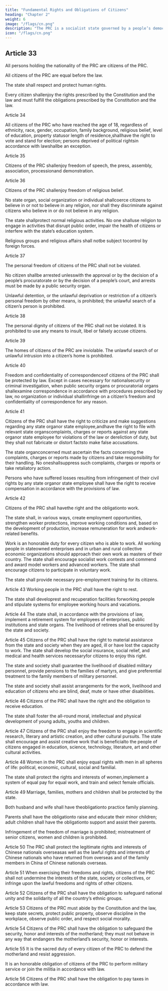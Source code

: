 ```yaml
---
title: "Fundamental Rights and Obligations of Citizens"
heading: "Chapter 2"
weight: 6
image: "/flags/cn.png"
description: "The PRC is a socialist state governed by a people’s democratic dictatorship that is led by the working class and based on an alliance of workers and peasants"
icon: "/flags/cn.png"
---
```



## Article 33

All persons holding the nationality of the PRC are citizens of the PRC.

All citizens of the PRC are equal before the law.

The state shall respect and protect human rights.

Every citizen shallenjoy the rights prescribed by the Constitution and the law and must fulfill the obligations prescribed by the Constitution and the law.

Article 34

All citizens of the PRC who have reached the age of 18, regardless of ethnicity, race, gender, occupation, family background, religious belief, level of education, property statusor length of residence,shallhave the right to vote and stand for election; persons deprived of political rightsin accordance with lawshallbe an exception.

Article 35

Citizens of the PRC shallenjoy freedom of speech, the press, assembly, association, processionand demonstration.

Article 36

Citizens of the PRC shallenjoy freedom of religious belief.

No state organ, social organization or individual shallcoerce citizens to believe in or not to believe in any religion, nor shall they discriminate against citizens who believe in or do not believe in any religion.

The state shallprotect normal religious activities. No one shalluse religion to engage in activities that disrupt public order, impair the health of citizens or interfere with the state’s education system.

Religious groups and religious affairs shall notbe subject tocontrol by foreign forces.

Article 37

The personal freedom of citizens of the PRC shall not be violated.

No citizen shallbe arrested unlesswith the approval or by the decision of a people’s procuratorate or by the decision of a people’s court, and arrests must be made by a public security organ.

Unlawful detention, or the unlawful deprivation or restriction of a citizen’s personal freedom by other means, is prohibited; the unlawful search of a citizen’s person is prohibited.

Article 38

The personal dignity of citizens of the PRC shall not be violated. It is prohibited to use any means to insult, libel or falsely accuse citizens.

Article 39

The homes of citizens of the PRC are inviolable. The unlawful search of or unlawful intrusion into a citizen’s home is prohibited.

Article 40

Freedom and confidentiality of correspondenceof citizens of the PRC shall be protected by law. Except in cases necessary for nationalsecurity or criminal investigation, when public security organs or procuratorial organs shallexamine correspondence in accordance with procedures prescribed by law, no organization or individual shallinfringe on a citizen’s freedom and confidentiality of correspondence for any reason.

Article 41

Citizens of the PRC shall have the right to criticize and make suggestions regarding any state organor state employee,andhave the right to file with relevant state organscomplaints, charges or reports against any state organor state employee for violations of the law or dereliction of duty, but they shall not fabricate or distort factsto make false accusations.

The state organconcerned must ascertain the facts concerning the complaints, charges or reports made by citizens and take responsibility for their handling. No oneshallsuppress such complaints, charges or reports or take retaliatory action.

Persons who have suffered losses resulting from infringement of their civil rights by any state organor state employee shall have the right to receive compensation in accordance with the provisions of law.

Article 42

Citizens of the PRC shall havethe right and the obligationto work.

The state shall, in various ways, create employment opportunities, strengthen worker protections, improve working conditions and, based on the development of production, increase remuneration for work andwork-related benefits.

Work is an honorable duty for every citizen who is able to work. All working people in stateowned enterprises and in urban and rural collective economic organizations should approach their own work as masters of their country. The state shall encourage socialist work contests and commend and award model workers and advanced workers. The state shall encourage citizens to participate in voluntary work.

The state shall provide necessary pre-employment training for its citizens.

Article 43 Working people in the PRC shall have the right to rest.

The state shall developrest and recuperation facilities forworking people and stipulate systems for employee working hours and vacations.

Article 44 The state shall, in accordance with the provisions of law, implement a retirement system for employees of enterprises, public institutions and state organs. The livelihood of retirees shall be ensured by the state and society.

Article 45 Citizens of the PRC shall have the right to material assistance from the state and society when they are aged, ill or have lost the capacity to work. The state shall develop the social insurance, social relief, and medical and health services necessaryfor citizens to enjoy this right.

The state and society shall guarantee the livelihood of disabled military personnel, provide pensions to the families of martyrs, and give preferential treatment to the family members of military personnel.

The state and society shall assist arrangements for the work, livelihood and education of citizens who are blind, deaf, mute or have other disabilities.

Article 46 Citizens of the PRC shall have the right and the obligation to receive education.

The state shall foster the all-round moral, intellectual and physical development of young adults, youths and children.

Article 47 Citizens of the PRC shall enjoy the freedom to engage in scientific research, literary and artistic creation, and other cultural pursuits. The state shall encourage and assist creative work that is beneficialto the people of citizens engaged in education, science, technology, literature, art and other cultural activities.

Article 48 Women in the PRC shall enjoy equal rights with men in all spheres of life: political, economic, cultural, social and familial.

The state shall protect the rights and interests of women,implement a system of equal pay for equal work, and train and select female officials.

Article 49 Marriage, families, mothers and children shall be protected by the state.

Both husband and wife shall have theobligationto practice family planning.

Parents shall have the obligationto raise and educate their minor children; adult children shall have the obligationto support and assist their parents.

Infringement of the freedom of marriage is prohibited; mistreatment of senior citizens, women and children is prohibited.

Article 50 The PRC shall protect the legitimate rights and interests of Chinese nationals overseasas well as the lawful rights and interests of Chinese nationals who have returned from overseas and of the family members in China of Chinese nationals overseas.

Article 51 When exercising their freedoms and rights, citizens of the PRC shall not undermine the interests of the state, society or collectives, or infringe upon the lawful freedoms and rights of other citizens.

Article 52 Citizens of the PRC shall have the obligation to safeguard national unity and the solidarity of all the country’s ethnic groups.

Article 53 Citizens of the PRC must abide by the Constitution and the law, keep state secrets, protect public property, observe discipline in the workplace, observe public order, and respect social morality.

Article 54 Citizens of the PRC shall have the obligation to safeguard the security, honor and interests of the motherland; they must not behave in any way that endangers the motherland’s security, honor or interests.

Article 55 It is the sacred duty of every citizen of the PRC to defend the motherland and resist aggression.

It is an honorable obligation of citizens of the PRC to perform military service or join the militia in accordance with law.

Article 56 Citizens of the PRC shall have the obligation to pay taxes in accordance with law.



